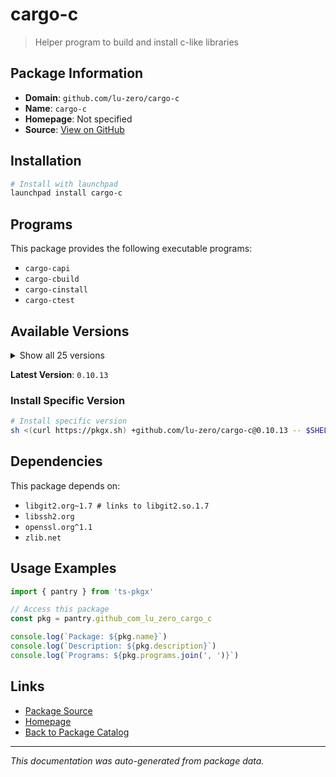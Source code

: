 # cargo-c

> Helper program to build and install c-like libraries

## Package Information

- **Domain**: `github.com/lu-zero/cargo-c`
- **Name**: `cargo-c`
- **Homepage**: Not specified
- **Source**: [View on GitHub](https://github.com/pkgxdev/pantry/tree/main/projects/github.com/lu-zero/cargo-c/package.yml)

## Installation

```bash
# Install with launchpad
launchpad install cargo-c
```

## Programs

This package provides the following executable programs:

- `cargo-capi`
- `cargo-cbuild`
- `cargo-cinstall`
- `cargo-ctest`

## Available Versions

<details>
<summary>Show all 25 versions</summary>

- `0.10.13`, `0.10.12`, `0.10.11`, `0.10.10`, `0.10.9`
- `0.10.8`, `0.10.7`, `0.10.6`, `0.10.5`, `0.10.4`
- `0.10.3`, `0.10.2`, `0.10.1`, `0.10.0`, `0.9.32`
- `0.9.31`, `0.9.30`, `0.9.29`, `0.9.28`, `0.9.27`
- `0.9.26`, `0.9.24`, `0.9.22`, `0.9.21`, `0.9.20`

</details>

**Latest Version**: `0.10.13`

### Install Specific Version

```bash
# Install specific version
sh <(curl https://pkgx.sh) +github.com/lu-zero/cargo-c@0.10.13 -- $SHELL -i
```

## Dependencies

This package depends on:

- `libgit2.org~1.7 # links to libgit2.so.1.7`
- `libssh2.org`
- `openssl.org^1.1`
- `zlib.net`

## Usage Examples

```typescript
import { pantry } from 'ts-pkgx'

// Access this package
const pkg = pantry.github_com_lu_zero_cargo_c

console.log(`Package: ${pkg.name}`)
console.log(`Description: ${pkg.description}`)
console.log(`Programs: ${pkg.programs.join(', ')}`)
```

## Links

- [Package Source](https://github.com/pkgxdev/pantry/tree/main/projects/github.com/lu-zero/cargo-c/package.yml)
- [Homepage](#)
- [Back to Package Catalog](../package-catalog.md)

---

*This documentation was auto-generated from package data.*
